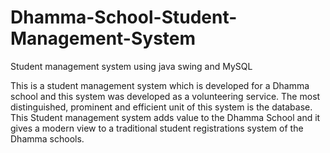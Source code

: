 # Dhamma-School-Student-Management-System
Student management system using java swing and MySQL

This is a student management system which is developed for a Dhamma school and this system was developed as a volunteering service. The most distinguished, prominent and efficient unit of this system is the database. This Student management system adds value to the Dhamma School and it gives a modern view to a traditional student registrations system of the Dhamma schools.
